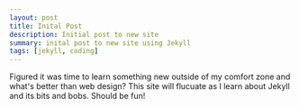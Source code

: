 ```yaml
---
layout: post
title: Inital Post
description: Initial post to new site
summary: inital post to new site using Jekyll
tags: [jekyll, coding]
---
```


Figured it was time to learn something new outside of my comfort zone and what's better than web design? This site will flucuate as I learn about Jekyll and its bits and bobs. Should be fun!
